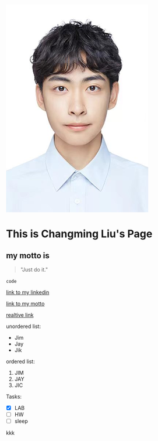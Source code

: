 ![alt text](markdown/touxiang.jpg)

# **This is Changming Liu's Page**

## my motto is 
>"Just do it."

`code`

[link to my linkedin](https://www.linkedin.com/in/changming-liu-343515271/)

[link to my motto](#my-motto-is)

[realtive link](README.md)



unordered list:
* Jim
* Jay
* Jik

ordered list:

1. JIM
2. JAY
3. JIC

Tasks:

- [x] LAB
- [ ] HW
- [ ] sleep

kkk


